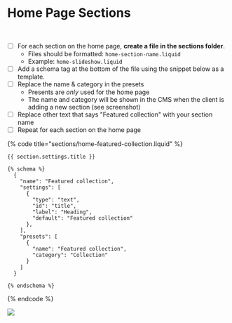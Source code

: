 # Home Page Sections

​

* [ ] For each section on the home page, **create a file in the sections folder**.
  * Files should be formatted: `home-section-name.liquid` 
  * Example: `home-slideshow.liquid`
* [ ] Add a schema tag at the bottom of the file using the snippet below as a template.
* [ ] Replace the name & category in the presets
  * Presents are _only_ used for the home page
  * The name and category will be shown in the CMS when the client is adding a new section \(see screenshot\)
* [ ] Replace other text that says "Featured collection" with your section name
* [ ] Repeat for each section on the home page

{% code title="sections/home-featured-collection.liquid" %}
```text
{{ section.settings.title }}

{% schema %}
  {
    "name": "Featured collection",
    "settings": [
      {
        "type": "text",
        "id": "title",
        "label": "Heading",
        "default": "Featured collection"
      },
    ],
    "presets": [
      {
        "name": "Featured collection",
        "category": "Collection"
      }
    ]
  }

{% endschema %}
```
{% endcode %}

![](https://i.imgur.com/z1PLbFK.png)

​[  
](https://shopify-docs-1.gitbook.io/shopify-docs/site-structure-and-setup/site-icons)

